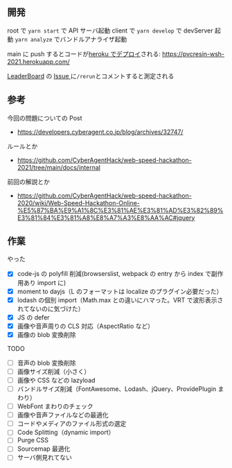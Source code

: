 ## 開発

root で `yarn start` で API サーバ起動
client で `yarn develop` で devServer 起動
`yarn analyze` でバンドルアナライザ起動

main に push するとコードが[heroku でデプロイ](https://dashboard.heroku.com/apps/pvcresin-wsh-2021/activity)される: https://pvcresin-wsh-2021.herokuapp.com/

[LeaderBoard](https://github.com/CyberAgentHack/web-speed-hackathon-2021-leaderboard) の [Issue ](https://github.com/CyberAgentHack/web-speed-hackathon-2021-leaderboard/issues/21)に`/rerun`とコメントすると測定される

## 参考

今回の問題についての Post

- https://developers.cyberagent.co.jp/blog/archives/32747/

ルールとか

- https://github.com/CyberAgentHack/web-speed-hackathon-2021/tree/main/docs/internal

前回の解説とか

- https://github.com/CyberAgentHack/web-speed-hackathon-2020/wiki/Web-Speed-Hackathon-Online-%E5%87%BA%E9%A1%8C%E3%81%AE%E3%81%AD%E3%82%89%E3%81%84%E3%81%A8%E8%A7%A3%E8%AA%AC#jquery

## 作業

やった

- [x] code-js の polyfill 削減(browserslist, webpack の entry から index で副作用あり import に)
- [x] moment to dayjs（L のフォーマットは localize のプラグイン必要だった）
- [x] lodash の個別 import（Math.max との違いにハマった。VRT で波形表示されてないのに気づけた）
- [x] JS の defer
- [x] 画像や音声周りの CLS 対応（AspectRatio など）
- [x] 画像の blob 変換削除

TODO

- [ ] 音声の blob 変換削除
- [ ] 画像サイズ削減（小さく）
- [ ] 画像や CSS などの lazyload
- [ ] バンドルサイズ削減（FontAwesome、Lodash、jQuery、ProvidePlugin まわり）
- [ ] WebFont まわりのチェック
- [ ] 画像や音声ファイルなどの最適化
- [ ] コードやメディアのファイル形式の選定
- [ ] Code Splitting（dynamic import）
- [ ] Purge CSS
- [ ] Sourcemap 最適化
- [ ] サーバ側見れてない
